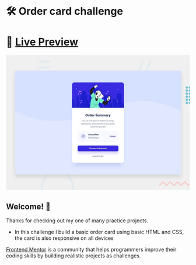 # 🛠 Order card challenge

# 🔗 [Live Preview](https://kind-jackson-eac8ac.netlify.app/)
![Design preview for the Profile card component coding challenge](./design/desktop-preview.jpg)

## Welcome! 👋

Thanks for checking out my one of many practice projects.

- In this challenge I build a basic order card using basic HTML and CSS, the card is also responsive on all devices

[Frontend Mentor](https://www.frontendmentor.io/profile/PeterJan285) is a community that helps programmers improve their coding skills by building realistic projects as challenges.
